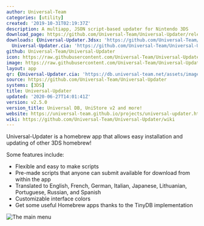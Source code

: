 ```yaml
---
author: Universal-Team
categories: [utility]
created: '2019-10-31T02:19:37Z'
description: A multiapp, JSON script-based updater for Nintendo 3DS
download_page: https://github.com/Universal-Team/Universal-Updater/releases/tag/v2.5.0
downloads: {Universal-Updater.3dsx: 'https://github.com/Universal-Team/Universal-Updater/releases/download/v2.5.0/Universal-Updater.3dsx',
  Universal-Updater.cia: 'https://github.com/Universal-Team/Universal-Updater/releases/download/v2.5.0/Universal-Updater.cia'}
github: Universal-Team/Universal-Updater
icon: https://raw.githubusercontent.com/Universal-Team/Universal-Updater/master/app/icon.png
image: https://raw.githubusercontent.com/Universal-Team/Universal-Updater/master/app/banner.png
layout: app
qr: {Universal-Updater.cia: 'https://db.universal-team.net/assets/images/qr/universal-updater.cia.png'}
source: https://github.com/Universal-Team/Universal-Updater
systems: [3DS]
title: Universal-Updater
updated: '2020-06-27T14:01:41Z'
version: v2.5.0
version_title: Universal DB, UniStore v2 and more!
website: https://universal-team.github.io/projects/universal-updater.html
wiki: https://github.com/Universal-Team/Universal-Updater/wiki
---
```

Universal-Updater is a homebrew app that allows easy installation and updating of other 3DS homebrew!

Some features include:
- Flexible and easy to make scripts
- Pre-made scripts that anyone can submit available for download from within the app
- Translated to English, French, German, Italian, Japanese, Lithuanian, Portuguese, Russian, and Spanish
- Customizable interface colors
- Get some useful Homebrew apps thanks to the TinyDB implementation

![The main menu](https://universal-team.github.io/images/universal-updater/mainMenu.png)